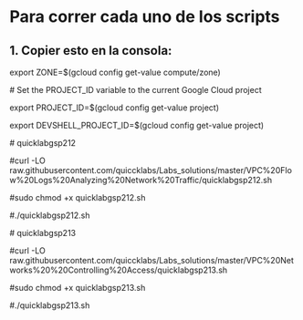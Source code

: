 # Para correr cada uno de los scripts 

## 1. Copier esto en la consola:
export ZONE=$(gcloud config get-value compute/zone)

\# Set the PROJECT_ID variable to the current Google Cloud project

export PROJECT_ID=$(gcloud config get-value project)

export DEVSHELL_PROJECT_ID=$(gcloud config get-value project)

\# quicklabgsp212

\#curl -LO raw.githubusercontent.com/quiccklabs/Labs_solutions/master/VPC%20Flow%20Logs%20Analyzing%20Network%20Traffic/quicklabgsp212.sh

\#sudo chmod +x quicklabgsp212.sh

\#./quicklabgsp212.sh


\# quicklabgsp213

\#curl -LO raw.githubusercontent.com/quiccklabs/Labs_solutions/master/VPC%20Networks%20%20Controlling%20Access/quicklabgsp213.sh

\#sudo chmod +x quicklabgsp213.sh

\#./quicklabgsp213.sh
